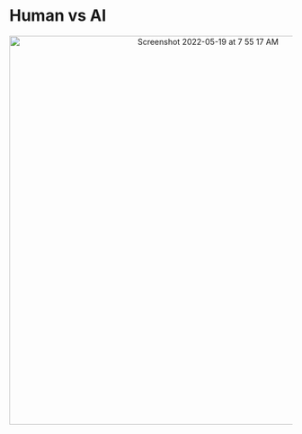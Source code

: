 
 # Human vs AI
<div align="center">
  <a href="https://0eh5np.csb.app/">
<img width="691" alt="Screenshot 2022-05-19 at 7 55 17 AM" src="https://user-images.githubusercontent.com/17309962/169192889-9a01d0ec-1980-4555-8a3d-7f8580f539b1.png">
  </a>
</div>
